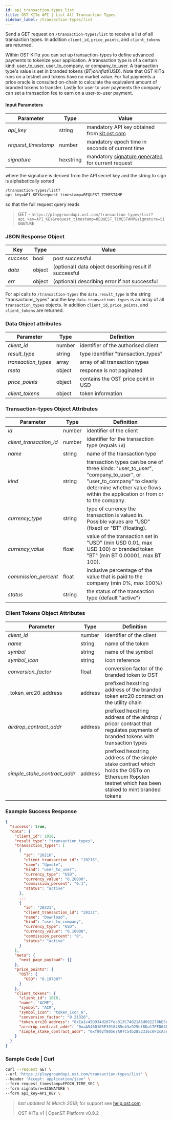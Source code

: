 ```yaml
---
id: api_transaction-types_list
title: OST KIT⍺ API | List All Transaction Types
sidebar_label: /transaction-types/list
---
```


Send a GET request on `/transaction-types/list` to receive a list of all transaction types. In addition `client_id`, `price_points`, and `client_tokens` are returned.

Within OST KIT⍺ you can set up transaction-types to define advanced payments to tokenize your application. A transaction type is of a certain kind: user_to_user, user_to_company, or company_to_user. A transaction type's value is set in branded tokens ($BT) or in fiat ($USD). Note that OST KIT⍺ runs on a testnet and tokens have no market value. For fiat payments a price oracle is consulted on-chain to calculate the equivalent amount of branded tokens to transfer. Lastly for user to user payments the company can set a transaction fee to earn on a user-to-user payment.

#### Input Parameters
| Parameter | Type | Value                                         |
|-----------|------|-----------------------------------------------|
| _api_key_           | string    | mandatory API key obtained from [kit.ost.com](https://kit.ost.com) |
| _request_timestamp_ | number    | mandatory epoch time in seconds of current time |
| _signature_         | hexstring | mandatory [<u>signature generated</u>](2_98_API_AUTHENTICATION.md) for current request |


where the signature is derived from the API secret key and the string to sign is alphabetically sorted

`/transaction-types/list?api_key=API_KEY&request_timestamp=REQUEST_TIMESTAMP`

so that the full request query reads

> GET - `https://playgroundapi.ost.com/transaction-types/list?api_key=API_KEY&request_timestamp=REQUEST_TIMESTAMP&signature=SIGNATURE`

### JSON Response Object

| Key        | Type   | Value      |
|------------|--------|------------|
| _success_  | bool   | post successful |
| _data_     | object | (optional) data object describing result if successful   |
| _err_      | object | (optional) describing error if not successful |

For api calls to `/transaction-types` the `data.result_type` is the string "transactions_types" and the key `data.transactions_types` is an array of all `transaction_types` objects. In addition `client_id`, `price_points`, and `client_tokens` are returned.

### Data Object attributes

| Parameter           | Type   | Definition  |
|---------------------|--------|-------------------------------------|
| _client_id_         | number | identifier of the authorised client |
| _result_type_       | string | type identifier "transaction_types" |
| _transaction_types_ | array  | array of all transaction types      |
| _meta_              | object | response is not paginated           |
| _price_points_      | object | contains the OST price point in USD |
| _client_tokens_     | object | token information                   |


### Transaction-types Object Attributes

| Parameter           | Type   | Definition  |
|---------------------|--------|----------------------------------|
| _id_               | number | identifier of the client |
| _client_transaction_id_ | number | identifier for the transaction type (equals `id`) |
| _name_              | string | name of the transaction type |
| _kind_              | string | transaction types can be one of three kinds:  "user_to_user", "company_to_user", or "user_to_company" to clearly determine whether value flows within the application or from or to the company. |
| _currency_type_     | string    | type of currency the transaction is valued in. Possible values are "USD" (fixed) or "BT" (floating). |
| _currency_value_    | float  | value of the transaction set in "USD" (min USD 0.01, max USD 100) or branded token "BT" (min BT 0.00001, max BT 100). |
| _commission_percent_| float  | inclusive percentage of the value that is paid to the company (min 0%, max 100%) |
| _status_            | string | the status of the transaction type (default "active") |

### Client Tokens Object Attributes

| Parameter           | Type   | Definition  |
|---------------------|--------|----------------------------------|
| _client_id_         | number | identifier of the client |
| _name_              | string | name of the token |
| _symbol_            | string | name of the symbol |
| _symbol_icon_       | string | icon reference |
| _conversion_factor_ | float  | conversion factor of the branded token to OST |
| _token_erc20_address | address | prefixed hexstring address of the branded token erc20 contract on the utility chain |
| _airdrop_contract_addr_ | address | prefixed hexstring address of the airdrop / pricer contract that regulates payments of branded tokens with transaction types |
| _simple_stake_contract_addr_ | address | prefixed hexstring address of the simple stake contract which holds the OST⍺ on Ethereum Ropsten testnet which has been staked to mint branded tokens |

### Example Success Response
```json
{
  "success": true,
  "data": {
    "client_id": 1018,
    "result_type": "transaction_types",
    "transaction_types": [
      {
        "id": "20216",
        "client_transaction_id": "20216",
        "name": "Upvote",
        "kind": "user_to_user",
        "currency_type": "USD",
        "currency_value": "0.20000",
        "commission_percent": "0.1",
        "status": "active"
      },
      ...
      {
        "id": "20221",
        "client_transaction_id": "20221",
        "name": "Download",
        "kind": "user_to_company",
        "currency_type": "USD",
        "currency_value": "0.10000",
        "commission_percent": "0",
        "status": "active"
      }
    ],
    "meta": {
      "next_page_payload": {}
    },
    "price_points": {
      "OST": {
        "USD": "0.197007"
      }
    },
    "client_tokens": {
      "client_id": 1018,
      "name": "ACME",
      "symbol": "ACM",
      "symbol_icon": "token_icon_6",
      "conversion_factor": "0.21326",
      "token_erc20_address": "0xEa1c45D934d287fec813C74021A5d692278bE5e9",
      "airdrop_contract_addr": "0xaA5460105E39184B5e43a925bf8Da17EED64BE68",
      "simple_stake_contract_addr": "0xf892f80567A97C54b2852316c0F2cA5eb186a0AD"
    }
  }
}
```

### Sample Code | Curl
```bash
curl --request GET \
--url 'https://playgroundapi.ost.com/transaction-types/list' \
--header "Accept: application/json" \
--form request_timestamp=EPOCH_TIME_SEC \
--form signature=SIGNATURE \
--form api_key=API_KEY \
```

>_last updated 14 March 2018_; for support see [help.ost.com](help.ost.com)
>
> OST KIT⍺ v1 | OpenST Platform v0.9.2
